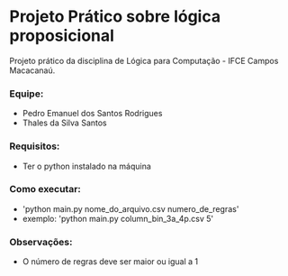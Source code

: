 # Projeto Prático sobre lógica proposicional

Projeto prático da disciplina de Lógica para Computação - IFCE Campos Macacanaú.

### Equipe:
* Pedro Emanuel dos Santos Rodrigues
* Thales da Silva Santos

### Requisitos:
* Ter o python instalado na máquina

### Como executar:
* 'python main.py nome_do_arquivo.csv numero_de_regras'
* exemplo: 'python main.py column_bin_3a_4p.csv 5'

### Observações:
* O número de regras deve ser maior ou igual a 1
    
